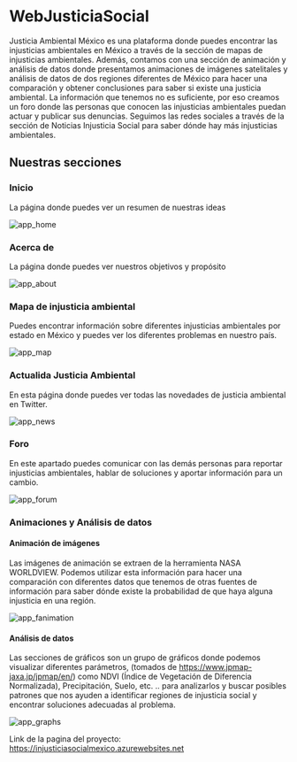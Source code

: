 # WebJusticiaSocial
Justicia Ambiental México es una plataforma donde puedes encontrar las injusticias ambientales en México a través de la sección de mapas de injusticias ambientales. Además, contamos con una sección de animación y análisis de datos donde presentamos animaciones de imágenes satelitales y análisis de datos de dos regiones diferentes de México para hacer una comparación y obtener conclusiones para saber si existe una justicia ambiental. La información que tenemos no es suficiente, por eso creamos un foro donde las personas que conocen las injusticias ambientales puedan actuar y publicar sus denuncias. Seguimos las redes sociales a través de la sección de Noticias Injusticia Social para saber dónde hay más injusticias ambientales.

## Nuestras secciones 

### Inicio
La página donde puedes ver un resumen de nuestras ideas 

![app_home](https://user-images.githubusercontent.com/54288868/135933045-7b5afa0c-874b-4a07-970c-2c6b131f5beb.jpg)

### Acerca de
La página donde puedes ver nuestros objetivos y propósito 

![app_about](https://user-images.githubusercontent.com/54288868/135934631-36c358c0-581d-4ceb-9163-18292d655985.jpg)

### Mapa de injusticia ambiental
Puedes encontrar información sobre diferentes injusticias ambientales por estado en México y puedes ver los diferentes problemas en nuestro país.

![app_map](https://user-images.githubusercontent.com/54288868/135932685-741b48e6-6f94-4cf7-a45c-98f28bd51e93.jpg)

### Actualida Justicia Ambiental
En esta página donde puedes ver todas las novedades de justicia ambiental en Twitter. 

![app_news](https://user-images.githubusercontent.com/54288868/135933265-ba4eca7c-19f5-4176-9420-048cb6fc6d4a.jpg)

### Foro
En este apartado puedes comunicar con las demás personas para reportar injusticias ambientales, hablar de soluciones y aportar información para un cambio. 

![app_forum](https://user-images.githubusercontent.com/54288868/135933582-bbfc237a-db42-45f1-9ca8-b2ff5a269ffa.jpg)

### Animaciones y Análisis de datos 

#### Animación de imágenes

Las imágenes de animación se extraen de la herramienta NASA WORLDVIEW. Podemos utilizar esta información para hacer una comparación con diferentes datos que tenemos de otras fuentes de información para saber dónde existe la probabilidad de que haya alguna injusticia en una región. 

![app_fanimation](https://user-images.githubusercontent.com/54288868/135933922-3c9b7cc7-6c03-4415-a161-88ba8f80d408.jpg)

#### Análisis de datos

Las secciones de gráficos son un grupo de gráficos donde podemos visualizar diferentes parámetros, (tomados de https://www.jpmap-jaxa.jp/jpmap/en/) como NDVI (Índice de Vegetación de Diferencia Normalizada), Precipitación, Suelo, etc. .. para analizarlos y buscar posibles patrones que nos ayuden a identificar regiones de injusticia social y encontrar soluciones adecuadas al problema. 


![app_graphs](https://user-images.githubusercontent.com/54288868/135934136-b3e3448b-2638-413a-97fb-5bb248c6bb00.jpg)





Link de la pagina del proyecto: https://injusticiasocialmexico.azurewebsites.net
